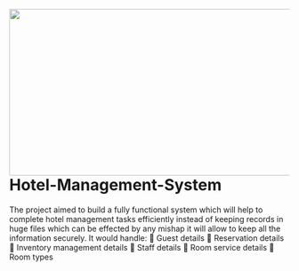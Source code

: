 <img align="right"  width="510" height="300" src="https://user-images.githubusercontent.com/97840653/149673290-1bae9501-a2eb-4349-b7bd-037c7779044a.jpg" /> </a>
# Hotel-Management-System
The project aimed to build a fully functional system which will help to complete hotel management tasks efficiently instead of keeping records in huge files which can be effected by any mishap it will allow to keep all the information securely. It would handle:
	Guest details
	Reservation details
	Inventory management details
	Staff details 
	Room service details 
	Room types

